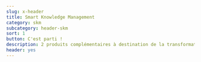 ```yaml
---
slug: x-header
title: Smart Knowledge Management
category: skm
subcategory: header-skm
sort: 1
button: C'est parti !
description: 2 produits complémentaires à destination de la transformation digitale des entreprises. Simplification et automatisation <b> du traitement et de l'analyse de données</b>. Une aide précieuse pour les décisions quotidiennes, la recherche d'informations et les tendances en interne.
header: yes
---
```

